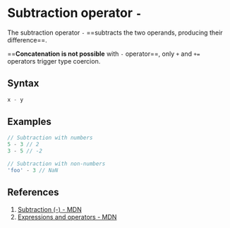 # Subtraction operator `-`

The subtraction operator `-` ==subtracts the two operands, producing their difference==.

==**Concatenation is not possible** with `-` operator==, only `+` and `+=` operators trigger type coercion.

## Syntax

```js
x - y
```

## Examples

```js
// Subtraction with numbers
5 - 3 // 2
3 - 5 // -2

// Subtraction with non-numbers
'foo' - 3 // NaN
```

## References

1. [Subtraction (-) - MDN](https://developer.mozilla.org/en-US/docs/Web/JavaScript/Reference/Operators/Subtraction)
1. [Expressions and operators - MDN](https://developer.mozilla.org/en-US/docs/Web/JavaScript/Reference/Operators)
